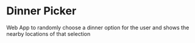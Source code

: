 # Dinner Picker

Web App to randomly choose a dinner option for the user and shows the nearby locations of that selection
